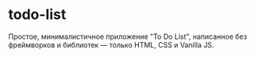 # todo-list
Простое, минималистичное приложение "To Do List", написанное без фреймворков и библиотек — только HTML, CSS и Vanilla JS.
